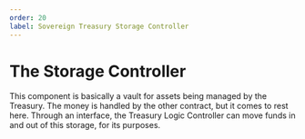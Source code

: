 ```yaml
---
order: 20
label: Sovereign Treasury Storage Controller
---
```


# The Storage Controller

This component is basically a vault for assets being managed by the Treasury. The money is handled by the other contract, but it comes to rest here. Through an interface, the Treasury Logic Controller can move funds in and out of this storage, for its purposes.